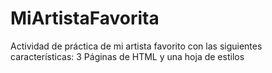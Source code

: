 # MiArtistaFavorita
Actividad de práctica de mi artista favorito con las siguientes características: 3 Páginas de HTML y una hoja de estilos
